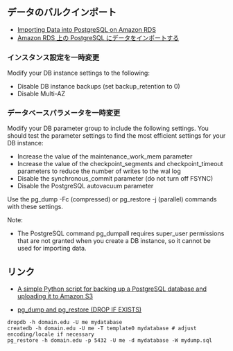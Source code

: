 ## データのバルクインポート

- [Importing Data into PostgreSQL on Amazon RDS](http://docs.aws.amazon.com/AmazonRDS/latest/UserGuide/PostgreSQL.Procedural.Importing.html)
- [Amazon RDS 上の PostgreSQL にデータをインポートする](https://docs.aws.amazon.com/ja_jp/AmazonRDS/latest/UserGuide/PostgreSQL.Procedural.Importing.html)

### インスタンス設定を一時変更

Modify your DB instance settings to the following:

- Disable DB instance backups (set backup_retention to 0)
- Disable Multi-AZ

### データベースパラメータを一時変更

Modify your DB parameter group to include the following settings.
You should test the parameter settings to find the most efficient settings for your DB instance:

- Increase the value of the maintenance_work_mem parameter
- Increase the value of the checkpoint_segments and checkpoint_timeout parameters to reduce the number of writes to the wal log
- Disable the synchronous_commit parameter (do not turn off FSYNC)
- Disable the PostgreSQL autovacuum parameter

Use the pg_dump -Fc (compressed) or pg_restore -j (parallel) commands with these settings.

Note:

  - The PostgreSQL command pg_dumpall requires super_user permissions
    that are not granted when you create a DB instance, so it cannot be used for importing data.


## リンク

- [A simple Python script for backing up a PostgreSQL database and uploading it to Amazon S3](https://www.calazan.com/a-simple-python-script-for-backing-up-a-postgresql-database-and-uploading-it-to-amazon-s3/)

- [pg_dump and pg_restore (DROP IF EXISTS)](http://stackoverflow.com/questions/22287914/pg-dump-and-pg-restore-drop-if-exists)

~~~
dropdb -h domain.edu -U me mydatabase
createdb -h domain.edu -U me -T template0 mydatabase # adjust encoding/locale if necessary
pg_restore -h domain.edu -p 5432 -U me -d mydatabase -W mydump.sql
~~~
